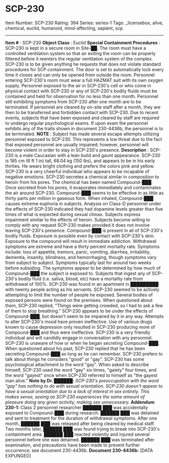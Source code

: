 # SCP-230
Item Number: SCP-230
Rating: 394
Series: series-1
Tags: _licensebox, alive, chemical, euclid, humanoid, mind-affecting, sapient, scp

---

**Item #** : SCP-230
**Object Class** : Euclid
**Special Containment Procedures** : SCP-230 is kept in a secure room in Site-██. The room must have a controlled ventilation system so that air exiting the room can be properly filtered before it reenters the regular ventilation system of the complex. SCP-230 is to be given anything he requests that does not violate standard procedures for SCP containment. The door is set to automatically lock every time it closes and can only be opened from outside the room. Personnel entering SCP-230's room must wear a full HAZMAT suit with its own oxygen supply. Personnel exposed to the air in SCP-230's cell or who come in physical contact with SCP-230 or any of SCP-230's bodily fluids must be contained and held for observation for no less than one month. Personnel still exhibiting symptoms from SCP-230 after one month are to be terminated. If personnel are cleared by on-site staff after a month, they are then to be transferred and forbidden contact with SCP-230.
Due to recent events, subjects that have been exposed and cleared by staff are required to undergo regular psychological exams. If upon exam the personnel exhibits any of the traits shown in document 230-4436b, the personnel is to be terminated.
**NOTE** : Subject has made several escape attempts utilizing personnel exposed to SCP-230. This represents a low threat due to the fact that exposed personnel are usually impaired; however, personnel will become violent in order to stay in SCP-230's presence.
**Description** : SCP-230 is a male Caucasian with a lean build and gaunt appearance. SCP-230 is 185 cm (6 ft 1 in) tall, 68.04 kg (150 lbs), and appears to be in his early thirties. He wears bright clothing and prefers the colors pink and yellow. SCP-230 is a very cheerful individual who appears to be incapable of negative emotions.
SCP-230 secretes a chemical similar in composition to heroin from his pores. The chemical has been named Compound-███. Once secreted from his pores, it evaporates immediately and contaminates the air around SCP-230. Compound-███ seems to be effective in as little as thirty parts per million in gaseous form. When inhaled, Compound-███ causes extreme euphoria in subjects. Analysis on Class-D personnel under the effects of SCP-230 indicated they had dopamine levels greater than five times of what is expected during sexual climax. Subjects express impairment similar to the effects of heroin. Subjects become willing to comply with any request SCP-230 makes provided it does not involve leaving SCP-230's presence.
Compound-███ is present in all of SCP-230's bodily fluids. Exposure is possible even by contact with SCP-230's skin. Exposure to the compound will result in immediate addiction. Withdrawal symptoms are extreme and have a thirty percent mortality rate. Symptoms include: loss of appetite, tremors, panic, vomiting, diarrhea, irritability, dementia, insanity, blindness, and hemorrhaging, though symptoms vary from subject to subject. Symptoms typically last for around two weeks before subsiding. The symptoms appear to be determined by how much of Compound-███ the subject is exposed to. Subjects that ingest any of SCP-230's bodily fluid (i.e. saliva, blood, etc) have a mortality rate from withdrawal of 100%.
SCP-230 was found in an apartment in █████████ with twenty people acting as his servants. SCP-230 seemed to be actively attempting to limit the number of people he exposed. Several bodies of exposed persons were found on the premises. When questioned about them, SCP-230 replied, "Things were getting crowded, so I had to ask a few of them to stop breathing."
SCP-230 appears to be under the effects of Compound-███, but doesn't seem to be impaired by it in any way. Attempts to alter SCP-230's mood have proven ineffective. Use of various drugs known to cause depression only resulted in SCP-230 producing more of Compound-███ and thus were ineffective.
SCP-230 is a very friendly individual and will candidly engage in conversation with any personnel. SCP-230 is unaware of how or when he began secreting Compound-███. When questioned about his past, SCP-230 replied that he has been secreting Compound-███ as long as he can remember.
SCP-230 prefers to talk about things he considers "good" or "gay". SCP-230 has some psychological attachment to the word "gay". When asked to describe himself, SCP-230 used the word "gay" six times, "gaiety" four times, and the word "gayest" once when SCP-230 referred to himself as "the gayest man alive."
**Note by Dr. ██████:** _SCP-230's preoccupation with the word "gay" has nothing to do with sexual orientation. SCP-230 doesn't appear to have a sexual orientation due to a lack of interest in sex entirely. This makes sense, seeing as SCP-230 experiences the same amount of pleasure doing any given activity, making sex unnecessary._
**Addendum 230-1:** Class 2 personnel researcher ██████ ███ was accidentally exposed to Compound-███ during research. ██████ ███ was detained and sent to treatment for the duration of withdrawal symptoms. After one month, ██████ ███ was released after being cleared by medical staff. Two months later, ██████ ███ was found trying to break into SCP-230's containment area. ██████ ███ reacted violently and injured several personnel before she was detained. ██████ ███ was terminated after examination, and precautions have been made to prevent further occurrence; see document 230-4436b.
**Document 230-4436b:** [DATA EXPUNGED]